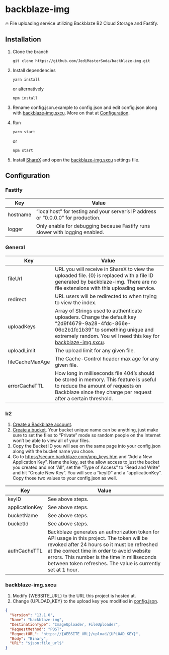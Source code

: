 # backblaze-img
:fire: File uploading service utilizing Backblaze B2 Cloud Storage and Fastify.

## Installation

1. Clone the branch

   ```
   git clone https://github.com/JediMasterSoda/backblaze-img.git
   ```

2. Install dependencies

   ```
   yarn install
   ```

    or alternatively

   ```
   npm install
   ```

3. Rename config.json.example to config.json and edit config.json along with [backblaze-img.sxcu](#backblaze-imgsxcu). More on that at [Configuration](#configuration).

4. Run 

   ```
   yarn start
   ```

    or 

   ```
   npm start
   ```

5. Install [ShareX](https://getsharex.com/) and open the [backblaze-img.sxcu](#backblaze-imgsxcu) settings file.

## Configuration

### Fastify

| Key | Value |
| -------- | ------------------------------------------------------------ |
| hostname | “localhost” for testing and your server’s IP address or “0.0.0.0” for production. |
| logger   | Only enable for debugging because Fastify runs slower with logging enabled. |

### General

| Key | Value |
| -------- | ------------------------------------------------------------ |
| fileUrl         | URL you will receive in ShareX to view the uploaded file. {0} is replaced with a file ID generated by backblaze-img. There are no file extensions with this uploading service. |
| redirect        | URL users will be redirected to when trying to view the index. |
| uploadKeys      | Array of Strings used to authenticate uploaders. Change the default key “2d9f4679-9a28-4fdc-866e-06c2b1fc1b39” to something unique and extremely random. You will need this key for [backblaze-img.sxcu](#backblaze-imgsxcu). |
| uploadLimit     | The upload limit for any given file.                         |
| fileCacheMaxAge | The Cache-Control header max age for any given file.         |
| errorCacheTTL   | How long in milliseconds file 404’s should be stored in memory. This feature is useful to reduce the amount of requests on Backblaze since they charge per request after a certain threshold. |

### b2

1. [Create a Backblaze account](https://www.backblaze.com/b2/sign-up.html).
2. [Create a bucket](https://secure.backblaze.com/b2_buckets.htm). Your bucket unique name can be anything, just make sure to set the files to “Private” mode so random people on the Internet won’t be able to view all of your files.
3. Copy the Bucket ID you will see on the same page into your config.json along with the bucket name you chose.
4. Go to https://secure.backblaze.com/app_keys.htm and “Add a New Application Key”. Name the key, set the allow access to just the bucket you created and not “All”, set the “Type of Access” to “Read and Write” and hit “Create New Key”. You will see a “keyID” and a “applicationKey”. Copy those two values to your config.json as well.

| Key | Value |
| -------- | ------------------------------------------------------------ |
| keyID          | See above steps.                                             |
| applicationKey | See above steps.                                             |
| bucketName     | See above steps.                                             |
| bucketId       | See above steps.                                             |
| authCacheTTL   | Backblaze generates an authorization token for API usage in this project. The token will be revoked after 24 hours so it must be refreshed at the correct time in order to avoid website errors. This number is the time in milliseconds between token refreshes. The value is currently set at 1 hour. |

### backblaze-img.sxcu

1. Modify {WEBSITE_URL} to the URL this project is hosted at.
2. Change {UPLOAD_KEY} to the upload key you modified in [config.json](#Configuration).

```json
{
  "Version": "13.1.0",
  "Name": "backblaze-img",
  "DestinationType": "ImageUploader, FileUploader",
  "RequestMethod": "POST",
  "RequestURL": "https://{WEBSITE_URL}/upload/{UPLOAD_KEY}",
  "Body": "Binary",
  "URL": "$json:file_url$"
}
```
